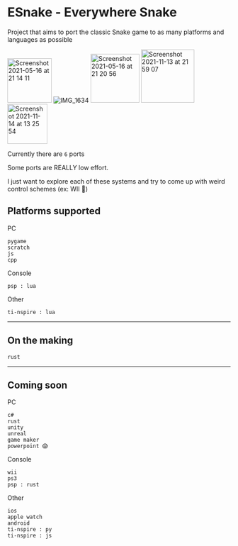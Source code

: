 # ESnake - Everywhere Snake
Project that aims to port the classic Snake game to as many platforms and languages as possible

<img width="100" alt="Screenshot 2021-05-16 at 21 14 11" src="https://user-images.githubusercontent.com/82064173/118411295-b34fe880-b68b-11eb-9726-c7a09aa93551.png"> ![IMG_1634](https://user-images.githubusercontent.com/82064173/118411372-1b9eca00-b68c-11eb-9a9d-0016b2e2f67d.jpg) <img width="110" alt="Screenshot 2021-05-16 at 21 20 56" src="https://user-images.githubusercontent.com/82064173/118411468-a41d6a80-b68c-11eb-9b38-1d762b0b1a4b.png">
<img width="120" alt="Screenshot 2021-11-13 at 21 59 07" src="https://user-images.githubusercontent.com/82064173/141660266-d5894c4c-2374-446c-af89-d27bac62d930.jpg">
<img width="90" alt="Screenshot 2021-11-14 at 13 25 54" src="https://user-images.githubusercontent.com/82064173/141683567-ad895698-143e-4295-b566-4501755971ad.jpg">



Currently there are `6` ports

Some ports are REALLY low effort.

I just want to explore each of these systems and try to come up with weird control schemes (ex: WII 🤗)

## Platforms supported

PC
```
pygame
scratch
js
cpp
```

Console
```
psp : lua
```

Other
```
ti-nspire : lua
```
___
## On the making
```
rust
```
___
## Coming soon

PC
```
c#
rust
unity
unreal
game maker
powerpoint 😱
```

Console
```
wii
ps3
psp : rust
```

Other
```
ios
apple watch
android
ti-nspire : py
ti-nspire : js
```

